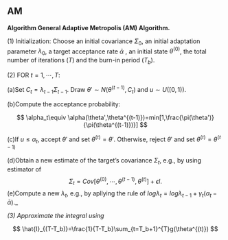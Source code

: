 ## AM

**Algorithm General Adaptive Metropolis (AM) Algorithm.**

$(1)$ Initialization: Choose an initial covariance $\Sigma_0$, an initial adaptation parameter $\lambda_0$, a target acceptance rate $\bar{\alpha}$ , an initial state $\theta^{(0)}$, the total number of iterations $(T)$ and the burn-in period $(T_b)$.

$(2)$ FOR $t=1,\cdots,T$:

(a)Set $C_t=\lambda_{t-1}\Sigma_{t-1}$. Draw $\theta'\sim N(\theta^{(t-1)},C_t)$ and $u\sim U([0,1))$.

(b)Compute the acceptance probability:

$$
\alpha_t\equiv \alpha(\theta',\theta^{(t-1)})=min[1,\frac{\pi(\theta')}{\pi(\theta^{(t-1)})}]
$$


(c)If $u\leq \alpha_t$, accept $\theta'$ and set $\theta^{(t)}=\theta'$. Otherwise, reject $\theta'$ and set $\theta^{(t)}=\theta^{(t-1)}$

(d)Obtain a new estimate of the target’s covariance $\Sigma_t$, e.g., by using estimator of 
$$
\Sigma_t=Cov[\theta^{(0)},\cdots,\theta^{(t-1)},\theta^{(t)}]+\epsilon I​.
$$
(e)Compute a new $\lambda_t$, e.g., by apllying the rule of $log\lambda_t=log\lambda_{t-1}+\gamma_t(\alpha_t-\bar{\alpha})$._

_$(3)$ Approximate the integral using_

$$
\hat{I}_{(T-T_b)}=\frac{1}{T-T_b}\sum_{t=T_b+1}^{T}g(\theta^{(t)})
$$